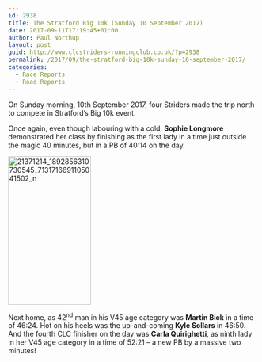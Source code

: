 ```yaml
---
id: 2938
title: The Stratford Big 10k (Sunday 10 September 2017)
date: 2017-09-11T17:19:45+01:00
author: Paul Northup
layout: post
guid: http://www.clcstriders-runningclub.co.uk/?p=2938
permalink: /2017/09/the-stratford-big-10k-sunday-10-september-2017/
categories:
  - Race Reports
  - Road Reports
---
```

On Sunday morning, 10th September 2017, four Striders made the trip north to compete in Stratford’s Big 10k event.

Once again, even though labouring with a cold, **Sophie Longmore** demonstrated her class by finishing as the first lady in a time just outside the magic 40 minutes, but in a PB of 40:14 on the day.

[<img class="alignnone size-medium wp-image-2941" src="http://www.clcstriders-runningclub.co.uk/wplive/wp-content/uploads/2017/09/21371214_1892856310730545_7131716691105041502_n-167x300.jpg" alt="21371214_1892856310730545_7131716691105041502_n" width="167" height="300" srcset="http://www.clcstriders-runningclub.co.uk/wplive/wp-content/uploads/2017/09/21371214_1892856310730545_7131716691105041502_n-167x300.jpg 167w, http://www.clcstriders-runningclub.co.uk/wplive/wp-content/uploads/2017/09/21371214_1892856310730545_7131716691105041502_n.jpg 533w" sizes="(max-width: 167px) 100vw, 167px" />](http://www.clcstriders-runningclub.co.uk/wplive/wp-content/uploads/2017/09/21371214_1892856310730545_7131716691105041502_n.jpg)

Next home, as 42<sup>nd</sup> man in his V45 age category was **Martin Bick** in a time of 46:24. Hot on his heels was the up-and-coming **Kyle Sollars** in 46:50. And the fourth CLC finisher on the day was **Carla Quirighetti**, as ninth lady in her V45 age category in a time of 52:21 – a new PB by a massive two minutes!